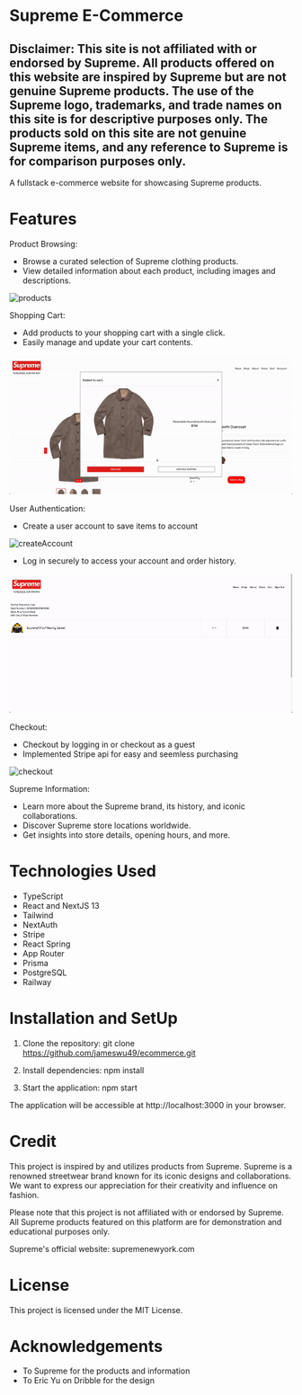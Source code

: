 # Supreme E-Commerce 
Disclaimer: This site is not affiliated with or endorsed by Supreme. All products offered on this website are inspired by Supreme but are not genuine Supreme products. The use of the Supreme logo, trademarks, and trade names on this site is for descriptive purposes only. The products sold on this site are not genuine Supreme items, and any reference to Supreme is for comparison purposes only.
-------
A fullstack e-commerce website for showcasing Supreme products. 

# Features
Product Browsing:
- Browse a curated selection of Supreme clothing products.
- View detailed information about each product, including images and descriptions.

![products](project/src/app/images/product.gif)

Shopping Cart:
- Add products to your shopping cart with a single click.
- Easily manage and update your cart contents.

![cart](project/src/app/images/cart.gif)

User Authentication:
- Create a user account to save items to account

![createAccount](project/src/app/images/createAccount.gif)

- Log in securely to access your account and order history.

![login](project/src/app/images/login.gif)
  
Checkout:
- Checkout by logging in or checkout as a guest
- Implemented Stripe api for easy and seemless purchasing

![checkout](project/src/app/images/checkout.gif)
  
Supreme Information:
- Learn more about the Supreme brand, its history, and iconic collaborations.
- Discover Supreme store locations worldwide.
- Get insights into store details, opening hours, and more.

# Technologies Used
- TypeScript
- React and NextJS 13
- Tailwind
- NextAuth
- Stripe
- React Spring
- App Router
- Prisma
- PostgreSQL
- Railway 

# Installation and SetUp
1. Clone the repository: git clone https://github.com/jameswu49/ecommerce.git

2. Install dependencies: npm install

3. Start the application: npm start

The application will be accessible at http://localhost:3000 in your browser.

# Credit
This project is inspired by and utilizes products from Supreme. Supreme is a renowned streetwear brand known for its iconic designs and collaborations. We want to express our appreciation for their creativity and influence on fashion.

Please note that this project is not affiliated with or endorsed by Supreme. All Supreme products featured on this platform are for demonstration and educational purposes only.

Supreme's official website: supremenewyork.com

# License 
This project is licensed under the MIT License.

# Acknowledgements 
- To Supreme for the products and information
- To Eric Yu on Dribble for the design
